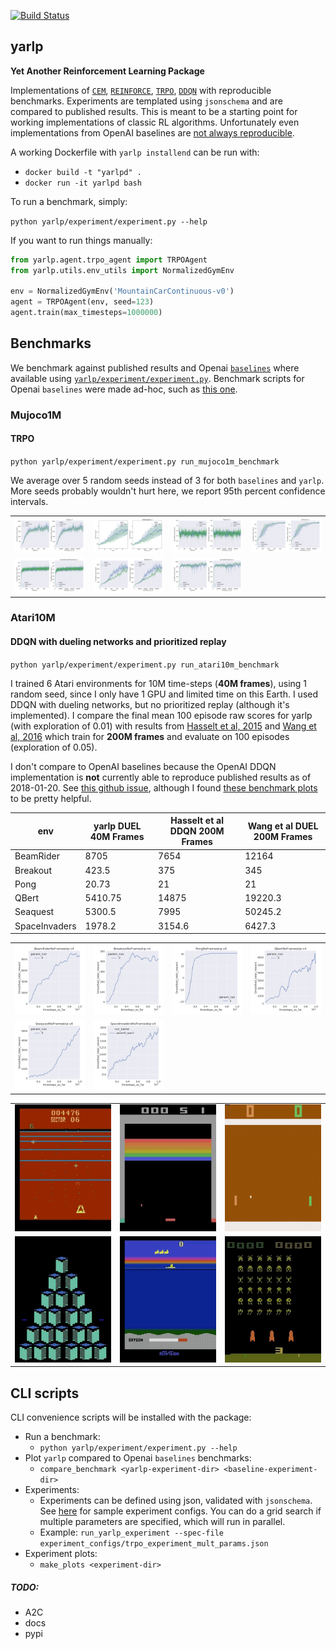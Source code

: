 [![Build Status](https://travis-ci.org/btaba/yarlp.svg?branch=master)](https://travis-ci.org/btaba/yarlp)

## yarlp

**Yet Another Reinforcement Learning Package**

Implementations of [`CEM`](/yarlp/agent/cem_agent.py), [`REINFORCE`](/yarlp/agent/pg_agents.py), [`TRPO`](/yarlp/agent/trpo_agent.py), [`DDQN`](/yarlp/agent/ddqn_agent.py) with reproducible benchmarks. Experiments are templated using `jsonschema` and are compared to published results. This is meant to be a starting point for working implementations of classic RL algorithms. Unfortunately even implementations from OpenAI baselines are [not always reproducible](https://github.com/openai/baselines/issues/176).

A working Dockerfile with `yarlp installend` can be run with:

* `docker build -t "yarlpd" .`
* `docker run -it yarlpd bash`

To run a benchmark, simply:

`python yarlp/experiment/experiment.py --help`


If you want to run things manually:

```python
from yarlp.agent.trpo_agent import TRPOAgent
from yarlp.utils.env_utils import NormalizedGymEnv

env = NormalizedGymEnv('MountainCarContinuous-v0')
agent = TRPOAgent(env, seed=123)
agent.train(max_timesteps=1000000)
```

## Benchmarks

We benchmark against published results and Openai [`baselines`](https://github.com/openai/baselines) where available using [`yarlp/experiment/experiment.py`](/yarlp/experiment/experiment.py). Benchmark scripts for Openai `baselines` were made ad-hoc, such as [this one](https://github.com/btaba/baselines/blob/master/baselines/trpo_mpi/run_trpo_experiment.py).

### Mujoco1M

#### TRPO

`python yarlp/experiment/experiment.py run_mujoco1m_benchmark`

We average over 5 random seeds instead of 3 for both `baselines` and `yarlp`. More seeds probably wouldn't hurt here, we report 95th percent confidence intervals.

|   |   |   |   |
|---|---|---|---|
|![Hopper-v1](/assets/mujoco1m/trpo/Hopper-v1.png)|![HalfCheetah-v1](/assets/mujoco1m/trpo/HalfCheetah-v1.png)|![Reacher-v1](/assets/mujoco1m/trpo/Reacher-v1.png)|![Swimmer-v1](/assets/mujoco1m/trpo/Swimmer-v1.png)|
|![InvertedDoublePendulum-v1](/assets/mujoco1m/trpo/InvertedDoublePendulum-v1.png)|![Walker2d-v1](/assets/mujoco1m/trpo/Walker2d-v1.png)|![InvertedPendulum-v1](/assets/mujoco1m/trpo/InvertedPendulum-v1.png)|

### Atari10M

#### DDQN with dueling networks and prioritized replay

`python yarlp/experiment/experiment.py run_atari10m_benchmark`


I trained 6 Atari environments for 10M time-steps (**40M frames**), using 1 random seed, since I only have 1 GPU and limited time on this Earth. I used DDQN with dueling networks, but no prioritized replay (although it's implemented). I compare the final mean 100 episode raw scores for yarlp (with exploration of 0.01) with results from [Hasselt et al, 2015](https://arxiv.org/pdf/1509.06461.pdf) and [Wang et al, 2016](https://arxiv.org/pdf/1511.06581.pdf) which train for **200M frames** and evaluate on 100 episodes (exploration of 0.05).

I don't compare to OpenAI baselines because the OpenAI DDQN implementation is **not** currently able to reproduce published results as of 2018-01-20. See [this github issue](https://github.com/openai/baselines/issues/176), although I found [these benchmark plots](https://github.com/openai/baselines-results/blob/master/dqn_results.ipynb) to be pretty helpful.

|env|yarlp DUEL 40M Frames|Hasselt et al DDQN 200M Frames|Wang et al DUEL 200M Frames|
|---|---|---|---|
|BeamRider|8705|7654|12164|
|Breakout|423.5|375|345|
|Pong|20.73|21|21|
|QBert|5410.75|14875|19220.3|
|Seaquest|5300.5|7995|50245.2|
|SpaceInvaders|1978.2|3154.6|6427.3|


|   |   |   |   |
|---|---|---|---|
|![BeamRiderNoFrameskip-v4](/assets/atari10m/ddqn/BeamRiderNoFrameskip-v4.png)|![BreakoutNoFrameskip-v4](/assets/atari10m/ddqn/BreakoutNoFrameskip-v4.png)|![PongNoFrameskip-v4](/assets/atari10m/ddqn/PongNoFrameskip-v4.png)|![QbertNoFrameskip-v4](/assets/atari10m/ddqn/QbertNoFrameskip-v4.png)|
|![SeaquestNoFrameskip-v4](/assets/atari10m/ddqn/SeaquestNoFrameskip-v4.png)|![SpaceInvadersNoFrameskip-v4](/assets/atari10m/ddqn/SpaceInvadersNoFrameskip-v4.png)||


||||
|---|---|---|
|![BeamRider](/assets/atari10m/ddqn/beamrider.gif)|![Breakout](/assets/atari10m/ddqn/breakout.gif)|![Pong](/assets/atari10m/ddqn/pong.gif)|
|![QBert](/assets/atari10m/ddqn/qbert.gif)|![Seaquest](/assets/atari10m/ddqn/seaquest.gif)|![SpaceInvaders](/assets/atari10m/ddqn/spaceinvaders.gif)|

## CLI scripts

CLI convenience scripts will be installed with the package:

* Run a benchmark:
	* `python yarlp/experiment/experiment.py --help`
* Plot `yarlp` compared to Openai `baselines` benchmarks:
	* `compare_benchmark <yarlp-experiment-dir> <baseline-experiment-dir>`
* Experiments:
	* Experiments can be defined using json, validated with `jsonschema`. See [here](/experiment_configs) for sample experiment configs. You can do a grid search if multiple parameters are specified, which will run in parallel.
	* Example: `run_yarlp_experiment --spec-file experiment_configs/trpo_experiment_mult_params.json`
* Experiment plots:
	* `make_plots <experiment-dir>`


##### TODO:

* A2C
* docs
* pypi
